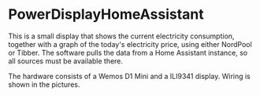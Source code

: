 # PowerDisplayHomeAssistant

This is a small display that shows the current electricity consumption, together with a graph of the today's electricity price, using either NordPool or Tibber. The software pulls the data from a Home Assistant instance, so all sources must be available there.

The hardware consists of a Wemos D1 Mini and a ILI9341 display. Wiring is shown in the pictures.

